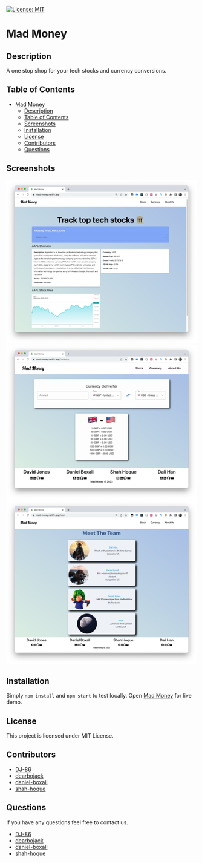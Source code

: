 [![License: MIT](https://img.shields.io/badge/License-MIT-yellow.svg)](https://opensource.org/licenses/MIT)

# Mad Money

## Description

A one stop shop for your tech stocks and currency conversions.

## Table of Contents

-   [Mad Money](#mad-money)
    -   [Description](#description)
    -   [Table of Contents](#table-of-contents)
    -   [Screenshots](#screenshots)
    -   [Installation](#installation)
    -   [License](#license)
    -   [Contributors](#contributors)
    -   [Questions](#questions)

## Screenshots

![Home](./assets/readme-images/stock.jpg)
![Currency](./assets/readme-images/currencyx.jpg)
![Team](./assets/readme-images/aboutus.jpg)

## Installation

Simply `npm install` and `npm start` to test locally. Open [Mad Money](https://mad-money.netlify.app/) for live demo.

## License

This project is licensed under MIT License.

## Contributors

-   [DJ-86](https://www.github.com/DJ-86)
-   [dearbojack](https://www.github.com/dearbojack)
-   [daniel-boxall](https://www.github.com/daniel-boxall)
-   [shah-hoque](https://www.github.com/shah-hoque)

## Questions

If you have any questions feel free to contact us.

-   [DJ-86](mailto:davidmarkjones86@gmail.com)
-   [dearbojack](mailto:dali4han@gmail.com)
-   [daniel-boxall](mailto:danielboxall07@gmail.com)
-   [shah-hoque](mailto:shah.hoque@hotmail.co.uk)
